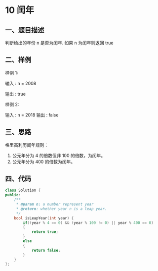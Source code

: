 # 10 闰年
## 一、题目描述
判断给出的年份 n 是否为闰年. 如果 n 为闰年则返回 true

## 二、样例
样例 1:

输入 : n = 2008

输出 : true

样例 2:

输入 : n = 2018
输出 : false

## 三、思路

格里高利历闰年规则：
1. 公元年分为 4 的倍数但非 100 的倍数，为闰年。
2. 公元年分为 400 的倍数为闰年。


## 四、代码
```cpp
class Solution {
public:
    /**
     * @param n: a number represent year
     * @return: whether year n is a leap year.
     */
    bool isLeapYear(int year) {
        if((year % 4 == 0) && (year % 100 != 0) || year % 400 == 0)
        {
            return true;
        }
        else
        {
            return false;
        }
    }
};
```
